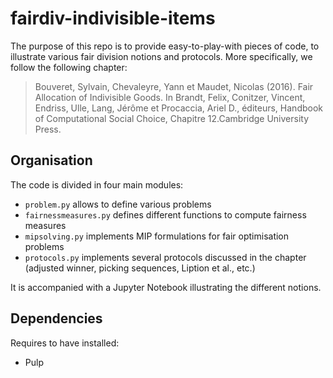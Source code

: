 # fairdiv-indivisible-items

The purpose of this repo is to provide easy-to-play-with pieces of
code, to illustrate various fair division notions and protocols.
More specifically, we follow the following chapter:

> Bouveret, Sylvain, Chevaleyre, Yann et Maudet, Nicolas (2016). Fair
> Allocation of Indivisible Goods. In Brandt, Felix, Conitzer,
> Vincent, Endriss, Ulle, Lang, Jérôme et Procaccia, Ariel D.,
> éditeurs, Handbook of Computational Social Choice,
> Chapitre 12.Cambridge University Press. 

## Organisation
The code is divided in four main modules:
* `problem.py` allows to define various problems
* `fairnessmeasures.py` defines different functions to compute
  fairness measures
* `mipsolving.py` implements MIP formulations for fair optimisation problems
* `protocols.py` implements several protocols discussed in the chapter
  (adjusted winner, picking sequences, Liption et al., etc.)
  
It is accompanied with a Jupyter Notebook illustrating the different
notions. 

## Dependencies
Requires to have installed:
* Pulp 

